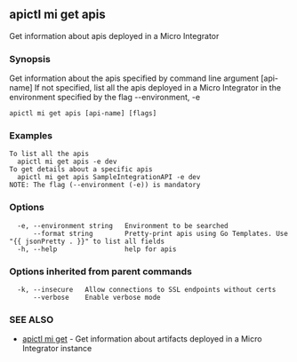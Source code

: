 ## apictl mi get apis

Get information about apis deployed in a Micro Integrator

### Synopsis

Get information about the apis specified by command line argument [api-name]
If not specified, list all the apis deployed in a Micro Integrator in the environment specified by the flag --environment, -e

```
apictl mi get apis [api-name] [flags]
```

### Examples

```
To list all the apis
  apictl mi get apis -e dev
To get details about a specific apis
  apictl mi get apis SampleIntegrationAPI -e dev
NOTE: The flag (--environment (-e)) is mandatory
```

### Options

```
  -e, --environment string   Environment to be searched
      --format string        Pretty-print apis using Go Templates. Use "{{ jsonPretty . }}" to list all fields
  -h, --help                 help for apis
```

### Options inherited from parent commands

```
  -k, --insecure   Allow connections to SSL endpoints without certs
      --verbose    Enable verbose mode
```

### SEE ALSO

* [apictl mi get](apictl_mi_get.md)	 - Get information about artifacts deployed in a Micro Integrator instance

